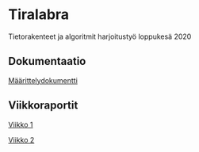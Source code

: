 # Tiralabra

Tietorakenteet ja algoritmit harjoitustyö loppukesä 2020

## Dokumentaatio

[Määrittelydokumentti](https://github.com/jkukko/tiralabra/blob/master/documentation/maarittelydokumentti.md)

## Viikkoraportit

[Viikko 1](https://github.com/jkukko/tiralabra/blob/master/documentation/viikkoraportit/viikkoraportti1.md)

[Viikko 2](https://github.com/jkukko/tiralabra/blob/master/documentation/viikkoraportit/viikkoraportti2.md)
